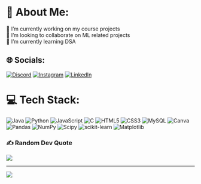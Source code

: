 # 💫 About Me:
🔭 I’m currently working on my course projects<br>👯 I’m looking to collaborate on ML related projects<br>🌱 I’m currently learning DSA


## 🌐 Socials:
[![Discord](https://img.shields.io/badge/Discord-%237289DA.svg?logo=discord&logoColor=white)](https://discord.gg/2625) [![Instagram](https://img.shields.io/badge/Instagram-%23E4405F.svg?logo=Instagram&logoColor=white)](https://instagram.com/vandana._.s_) [![LinkedIn](https://img.shields.io/badge/LinkedIn-%230077B5.svg?logo=linkedin&logoColor=white)](https://www.linkedin.com/in/vandana-123v79/)

# 💻 Tech Stack:
![Java](https://img.shields.io/badge/java-%23ED8B00.svg?style=plastic&logo=openjdk&logoColor=white) ![Python](https://img.shields.io/badge/python-3670A0?style=plastic&logo=python&logoColor=ffdd54) ![JavaScript](https://img.shields.io/badge/javascript-%23323330.svg?style=plastic&logo=javascript&logoColor=%23F7DF1E) ![C](https://img.shields.io/badge/c-%2300599C.svg?style=plastic&logo=c&logoColor=white) ![HTML5](https://img.shields.io/badge/html5-%23E34F26.svg?style=plastic&logo=html5&logoColor=white) ![CSS3](https://img.shields.io/badge/css3-%231572B6.svg?style=plastic&logo=css3&logoColor=white) ![MySQL](https://img.shields.io/badge/mysql-%2300000f.svg?style=plastic&logo=mysql&logoColor=white) ![Canva](https://img.shields.io/badge/Canva-%2300C4CC.svg?style=plastic&logo=Canva&logoColor=white) ![Pandas](https://img.shields.io/badge/pandas-%23150458.svg?style=plastic&logo=pandas&logoColor=white) ![NumPy](https://img.shields.io/badge/numpy-%23013243.svg?style=plastic&logo=numpy&logoColor=white) ![Scipy](https://img.shields.io/badge/SciPy-%230C55A5.svg?style=plastic&logo=scipy&logoColor=%white) ![scikit-learn](https://img.shields.io/badge/scikit--learn-%23F7931E.svg?style=plastic&logo=scikit-learn&logoColor=white) ![Matplotlib](https://img.shields.io/badge/Matplotlib-%23ffffff.svg?style=plastic&logo=Matplotlib&logoColor=black)


<!--# 📊 GitHub Stats:
![](https://github-readme-stats.vercel.app/api?username=Vandana5s&theme=dark&hide_border=false&include_all_commits=false&count_private=false)<br/>
![](https://github-readme-streak-stats.herokuapp.com/?user=Vandana5s&theme=dark&hide_border=false)<br/>-->
<!-- [](https://github-readme-stats.vercel.app/api/top-langs/?username=Vandana5s&theme=dark&hide_border=false&include_all_commits=false&count_private=false&layout=compact)-->


### ✍️ Random Dev Quote
![](https://quotes-github-readme.vercel.app/api?type=horizontal&theme=radical)



---
[![](https://visitcount.itsvg.in/api?id=Vandana5s&icon=0&color=0)](https://visitcount.itsvg.in)

<!-- Proudly created with GPRM ( https://gprm.itsvg.in ) -->
